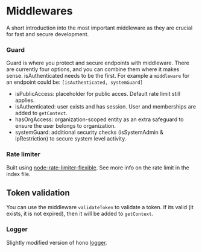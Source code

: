 # Middlewares
A short introduction into the most important middleware as they are crucial for fast and secure development.

### Guard
Guard is where you protect and secure endpoints with middleware. There are currently four options, and you can combine them where it makes sense. isAuthenticated needs to be the first. For example a `middleware` for an endpoint could be: `[isAuthenticated, systemGuard]`

* isPublicAccess: placeholder for public acces. Default rate limit still applies.
* isAuthenticated: user exists and has session. User and memberships are added to `getContext`.
* hasOrgAccess: organization-scoped entity as an extra safeguard to ensure the user belongs to organization.
* systemGuard: additional security checks (isSystemAdmin & ipRestriction) to secure system level activity.

### Rate limiter
Built using [node-rate-limiter-flexible](https://github.com/animir/node-rate-limiter-flexible#readme). See more info on the rate limit in the index file.

## Token validation
You can use the middleware `validateToken` to validate a token. If its valid (it exists, it is not expired), then it will be added to `getContext`. 

### Logger
Slightly modified version of hono [logger](https://hono.dev/docs/middleware/builtin/logger).
